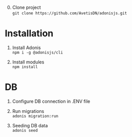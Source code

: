 
0. Clone project<br>
`git clone https://github.com/AvetisDN/adonisjs.git`


# Installation

1. Install Adonis<br>
`npm i -g @adonisjs/cli`

2. Install modules<br>
`npm install`

# DB

1. Configure DB connection in .ENV file

2. Run migrations<br>
`adonis migration:run`

3. Seeding DB data<br>
`adonis seed`
